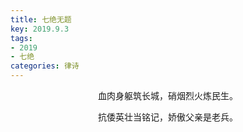 ```yaml
---
title: 七绝无题
key: 2019.9.3
tags: 
- 2019
- 七绝
categories: 律诗
---
```


<p align="center">血肉身躯筑长城，硝烟烈火炼民生。
</p>
<p align="center">抗倭英壮当铭记，娇傲父亲是老兵。
</p>
